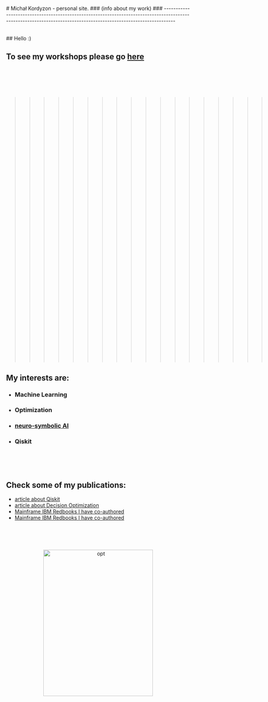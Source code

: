 <br>
# Michał Kordyzon - personal site.
### (info about my work)
### -----------------------------------------------------------------------------------------------------------------------------------------------------------------
<br>
<br>

<space><space><space> ## Hello :)
## To see my workshops please go [here](https://michalkordyzon.github.io/watsonjam)   

<br>
<br>
<br>



>>>>>>>>>>>>>>>>>>> ## I am a data scientist working @IBM.
## My interests are:

   * ### Machine Learning
   * ### Optimization
   * ### [neuro-symbolic AI](https://ibm.github.io/neuro-symbolic-ai-toolkit/repos/) 
   * ### Qiskit

<br>
<br>
<br>

## Check some of my publications:
   * [article about Qiskit](https://spidersweb.pl/2020/11/qiskit-komputery-kwantowe.html)   
   * [article about Decision Optimization](https://spidersweb.pl/2021/03/sztuczna-inteligencja-nauczanie-maszynowe-i-optymalizacja-decyzji.html)
   * [Mainframe IBM Redbooks I have co-authored](https://www.oreilly.com/library/view/ibm-z14-technical/9780738442716/) 
   * [Mainframe IBM Redbooks I have co-authored](https://www.redbooks.ibm.com/redbooks/pdfs/sg248450.pdf) 


<br>
<br>
<br>
<p align="center">
<img src="http://michalkordyzon.github.io/images/tumblr_think.gif" width="300" height="400" alt="opt"/>
<br>
<br>
<br> 
  

</p>
